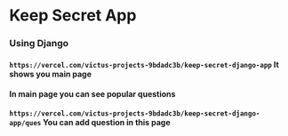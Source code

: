 # Keep Secret App
### Using Django

#### `https://vercel.com/victus-projects-9bdadc3b/keep-secret-django-app` It shows you main page
#### In main page you can see popular questions 

#### `https://vercel.com/victus-projects-9bdadc3b/keep-secret-django-app/ques` You can add question in this page

